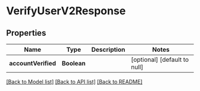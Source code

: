 # VerifyUserV2Response
## Properties

| Name | Type | Description | Notes |
|------------ | ------------- | ------------- | -------------|
| **accountVerified** | **Boolean** |  | [optional] [default to null] |

[[Back to Model list]](../README.md#documentation-for-models) [[Back to API list]](../README.md#documentation-for-api-endpoints) [[Back to README]](../README.md)

